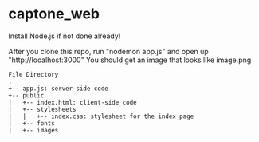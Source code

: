 # captone_web

Install Node.js if not done already!

After you clone this repo, run "nodemon app.js" and open up "http://localhost:3000"
You should get an image that looks like image.png

```
File Directory
.
+-- app.js: server-side code
+-- public
|   +-- index.html: client-side code
|   +-- stylesheets
|   |   +-- index.css: stylesheet for the index page
|   +-- fonts
|   +-- images
```

